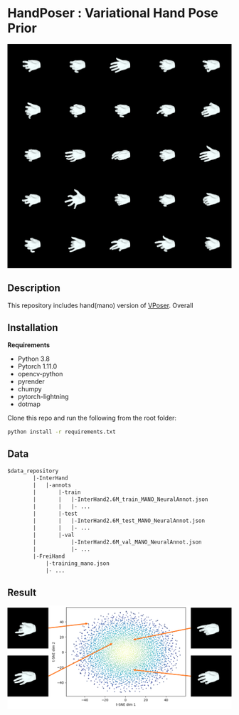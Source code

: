 # HandPoser : Variational Hand Pose Prior

![hand_space](asset/hand_space.png)
## Description
This repository includes hand(mano) version of [VPoser](https://github.com/nghorbani/human_body_prior).
Overall  

## Installation
**Requirements**
- Python 3.8
- Pytorch 1.11.0
- opencv-python
- pyrender
- chumpy
- pytorch-lightning
- dotmap

Clone this repo and run the following from the root folder:
```bash
python install -r requirements.txt
```

## Data
```
$data_repository
        |-InterHand
        |   |-annots
        |       |-train
        |       |   |-InterHand2.6M_train_MANO_NeuralAnnot.json
        |       |   |- ...                
        |       |-test
        |       |   |-InterHand2.6M_test_MANO_NeuralAnnot.json
        |       |   |- ...
        |       |-val
        |           |-InterHand2.6M_val_MANO_NeuralAnnot.json
        |           |- ...             
        |-FreiHand   
            |-training_mano.json
            |- ...
```

## Result
![tsne_distr](asset/tsne_distr.png)
